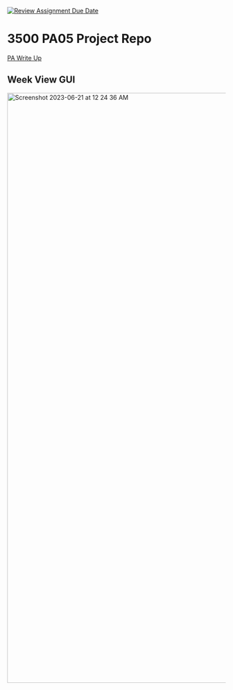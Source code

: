 [![Review Assignment Due Date](https://classroom.github.com/assets/deadline-readme-button-24ddc0f5d75046c5622901739e7c5dd533143b0c8e959d652212380cedb1ea36.svg)](https://classroom.github.com/a/x6ckGcN8)
# 3500 PA05 Project Repo

[PA Write Up](https://markefontenot.notion.site/PA-05-8263d28a81a7473d8372c6579abd6481)

## Week View GUI

<img width="1360" alt="Screenshot 2023-06-21 at 12 24 36 AM" src="https://github.com/CS-3500-OOD/pa05-alltestspassed/assets/64900740/4e123109-c541-4057-b2a2-9e4c56600494">
